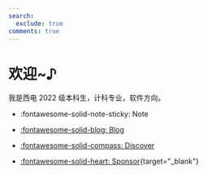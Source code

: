 ```yaml
---
search:
  exclude: true
comments: true
---
```


# 欢迎~♪

我是西电 2022 级本科生，计科专业，软件方向。

<div class="grid cards" markdown>

- :fontawesome-solid-note-sticky: Note

- [:fontawesome-solid-blog: Blog](blog/index.md)

- [:fontawesome-solid-compass: Discover](discover/moments.md)

- [:fontawesome-solid-heart: Sponsor](https://stalomeow.com/#coffee){target="_blank"}

</div>
